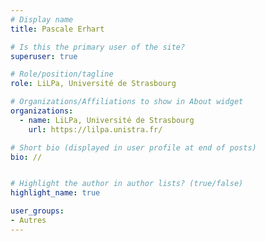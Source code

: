 ```yaml
---
# Display name
title: Pascale Erhart

# Is this the primary user of the site?
superuser: true

# Role/position/tagline
role: LiLPa, Université de Strasbourg

# Organizations/Affiliations to show in About widget
organizations:
  - name: LiLPa, Université de Strasbourg
    url: https://lilpa.unistra.fr/

# Short bio (displayed in user profile at end of posts)
bio: //


# Highlight the author in author lists? (true/false)
highlight_name: true

user_groups:
- Autres
---
```

